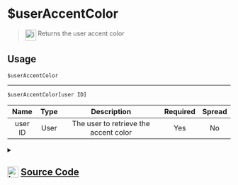 # $userAccentColor
> <img align="top" src="https://upload.wikimedia.org/wikipedia/commons/thumb/e/e4/Infobox_info_icon.svg/160px-Infobox_info_icon.svg.png?20150409153300" alt="image" width="25" height="auto"> Returns the user accent color
## Usage
```
$userAccentColor
```
---
```
$userAccentColor[user ID]
```
| Name | Type | Description | Required | Spread
| :---: | :---: | :---: | :---: | :---: |
user ID | User | The user to retrieve the accent color | Yes | No
<details>
<summary>
    
## <img align="top" src="https://cdn4.iconfinder.com/data/icons/iconsimple-logotypes/512/github-512.png" alt="image" width="25" height="auto">  [Source Code](https://github.com/tryforge/ForgeScript-V2/blob/main/src/native/userAccentColor.ts)
    
</summary>
    
```ts
import { ArgType, NativeFunction, Return } from "../structures"

export default new NativeFunction({
    name: "$userAccentColor",
    version: "1.0.0",
    description: "Returns the user accent color",
    brackets: false,
    args: [
        {
            name: "user ID",
            description: "The user to retrieve the accent color",
            rest: false,
            required: true,
            type: ArgType.User,
        },
    ],
    unwrap: true,
    execute(ctx, [user]) {
        return Return.success((user ?? ctx.user)?.hexAccentColor)
    },
})

```
    
</details>